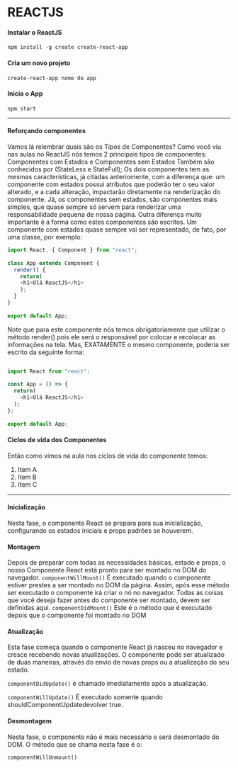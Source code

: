 # REACTJS

#### Instalar o ReactJS

`npm install -g create create-react-app`

#### Cria um novo projeto

`create-react-app nome do app`

#### Inicia o App

`npm start`

----

#### Reforçando componentes

Vamos lá relembrar quais são os Tipos de Componentes?
Como você viu nas aulas no ReactJS nós temos 2 principais tipos de componentes: Componentes com Estados e Componentes sem Estados
Também são conhecidos por (StateLess e StateFull);
Os dois componentes tem as mesmas características, já citadas anteriomente, com a diferença que: um componente com estados possui atributos que poderão ter o seu valor alterado, e a cada alteração, impactarão diretamente na renderização do componente.
Já, os componentes sem estados, são componentes mais simples, que quase sempre só servem para renderizar uma responsabilidade pequena de nossa página.
Outra diferença muito importante é a forma como estes componentes são escritos.
Um componente com estados quase sempre vai ser representado, de fato, por uma classe, por exemplo:


```javascript
import React, { Component } from "react";
 
class App extends Component {
  render() {
    return(
    <h1>Olá ReactJS</h1>
    );
  }
}
 
export default App;
```

Note que para este componente nós temos obrigatoriamente que utilizar o método render() pois ele será o responsável por colocar e recolocar as informações na tela.
Mas, EXATAMENTE o mesmo componente, poderia ser escrito da seguinte forma:

```javascript

import React from "react";
 
const App = () => {
  return( 
    <h1>Olá ReactJS</h1>
  );
};
 
export default App;
```

#### Ciclos de vida dos Componentes

Então como vimos na aula nos ciclos de vida do componente temos:
                
1. Item A
2. Item B
3. Item C
                
----


#### Inicialização

Nesta fase, o componente React se prepara para sua inicialização, configurando os estados iniciais e props padrões se houverem.

#### Montagem

Depois de preparar com todas as necessidades básicas, estado e props, o nosso Componente React está pronto para ser montado no DOM do navegador.
`componentWillMount()` É executado quando o componente estiver prestes a ser montado no DOM da página. Assim, após esse método ser executado o componente irá criar o nó no navegador. Todas as coisas que você deseja fazer antes do componente ser montado, devem ser definidas aqui.
`componentDidMount()` Este é o método que é executado depois que o componente foi montado no DOM

#### Atualização

Esta fase começa quando o componente React já nasceu no navegador e cresce recebendo novas atualizações. O componente pode ser atualizado de duas maneiras, através do envio de novas props ou a atualização do seu estado.

`componentDidUpdate()` é chamado imediatamente após a atualização.

`componentWillUpdate()` É executado somente quando shouldComponentUpdatedevolver true.



#### Desmontagem

Nesta fase, o componente não é mais necessário e será desmontado do DOM. O método que se chama nesta fase é o:

`componentWillUnmount()`